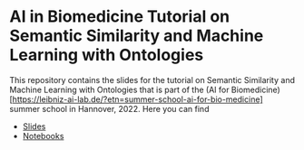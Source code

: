 # AI in Biomedicine Tutorial on Semantic Similarity and Machine Learning with Ontologies

This repository contains the slides for the tutorial on Semantic
Similarity and Machine Learning with Ontologies that is part of the
(AI for
Biomedicine)[https://leibniz-ai-lab.de/?etn=summer-school-ai-for-bio-medicine]
summer school in Hannover, 2022. Here you can find
* [Slides](slides)
* [Notebooks](notebooks)

